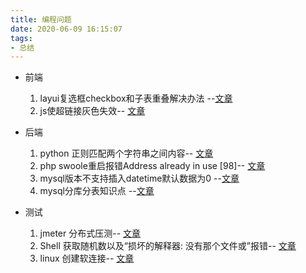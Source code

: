 ```yaml
---
title: 编程问题
date: 2020-06-09 16:15:07
tags:
- 总结
---
```

- 前端
    1. layui复选框checkbox和子表重叠解决办法 --[文章](https://josiah.top/2020/06/layui复选框checkbox和子表重叠解决办法/)
    2. js使超链接灰色失效-- [文章](https://josiah.top/2020/06/js-使超链接变灰失效/)
    
    
- 后端
    1. python 正则匹配两个字符串之间内容-- [文章](https://josiah.top/2020/07/正则匹配两个字符串之间内容/)
    2. php swoole重启报错Address already in use [98]-- [文章](https://josiah.top/2020/07/swoole重启报错Address-already-in-use/)
    3. mysql版本不支持插入datetime默认数据为0 --[文章](https://josiah.top/2020/08/mysql-插入datetime-默认值为0报错/)
    4. mysql分库分表知识点 --[文章](https://josiah.top/2020/10/分库分表/)



- 测试
    1. jmeter 分布式压测-- [文章](https://josiah.top/2020/08/虚拟机进行jmeter分布式压测/)
    2. Shell 获取随机数以及“损坏的解释器: 没有那个文件或”报错-- [文章](https://josiah.top/2020/10/Shell-获取随机数以及损坏的解释器-没有那个文件或报错/)
    3. linux 创建软连接-- [文章](https://josiah.top/2020/10/linux-创建软连接/)
